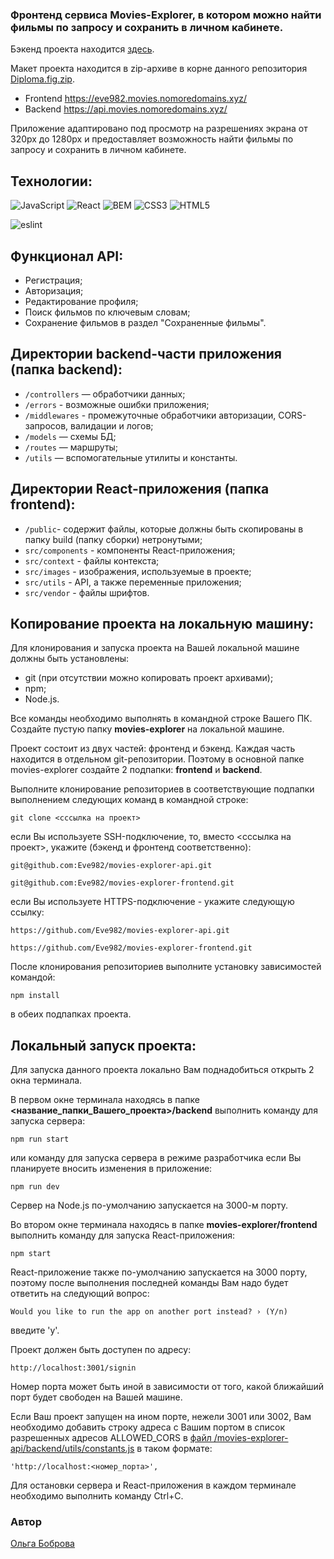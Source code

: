 ### Фронтенд сервиса Movies-Explorer, в котором можно найти фильмы по запросу и сохранить в личном кабинете.

Бэкенд проекта находится [здесь](https://github.com/Eve982/movies-explorer-api).

Макет проекта находится в zip-архиве в корне данного репозитория [Diploma.fig.zip](./Diploma.fig.zip).

- Frontend https://eve982.movies.nomoredomains.xyz/
- Backend https://api.movies.nomoredomains.xyz/

Приложение адаптировано под просмотр на разрешениях экрана от 320px до 1280px и предоставляет возможность найти фильмы по запросу и сохранить в личном кабинете.

## Технологии:
![JavaScript](https://img.shields.io/badge/-JavaScript-090909?style=for-the-badge&logo=JavaScript)
![React](https://img.shields.io/badge/-React-090909?style=for-the-badge&logo=REACT)
![BEM](https://img.shields.io/badge/-BEM_nested-090909?style=for-the-badge&logo=BEM)
![CSS3](https://img.shields.io/badge/-CSS3-090909?style=for-the-badge&logo=CSS3)
![HTML5](https://img.shields.io/badge/-HTML5-090909?style=for-the-badge&logo=HTML5)

![eslint](https://img.shields.io/badge/-eslint-090909?style=for-the-badge&logo=eslint)

## Функционал API:
- Регистрация;
- Авторизация;
- Редактирование профиля;
- Поиск фильмов по ключевым словам;
- Сохранение фильмов в раздел "Сохраненные фильмы".

## Директории backend-части приложения (папка backend):
- `/controllers` — обработчики данных;
- `/errors` - возможные ошибки приложения;
- `/middlewares` - промежуточные обработчики авторизации, CORS-запросов, валидации и логов;
- `/models` — схемы БД;
- `/routes` — маршруты;
- `/utils` — вспомогательные утилиты и константы.

## Директории React-приложения (папка frontend):
- `/public`- содержит файлы, которые должны быть скопированы в папку build (папку сборки) нетронутыми;
- `src/components` - компоненты React-приложения;
- `src/context` - файлы контекста;
- `src/images` - изображения, используемые в проекте;
- `src/utils` - API, а также переменные приложения;
- `src/vendor` - файлы шрифтов.

## Копирование проекта на локальную машину:
Для клонирования и запуска проекта на Вашей локальной машине должны быть установлены:
- git (при отсутствии можно копировать проект архивами);
- npm;
- Node.js.

Все команды необходимо выполнять в командной строке Вашего ПК.
Создайте пустую папку <b>movies-explorer</b> на локальной машине.

Проект состоит из двух частей: фронтенд и бэкенд. Каждая часть находится в отдельном git-репозитории. Поэтому в основной папке movies-explorer создайте 2 подпапки: <b>frontend</b> и <b>backend</b>.

Выполните клонирование репозиториев в соответствующие подпапки выполнением следующих команд в командной строке:
```
git clone <сссылка на проект>
```

если Вы используете SSH-подключение, то, вместо <сссылка на проект>, укажите (бэкенд и фронтенд соответственно):
```
git@github.com:Eve982/movies-explorer-api.git
```
```
git@github.com:Eve982/movies-explorer-frontend.git
```

если Вы используете HTTPS-подключение - укажите следующую ссылку:
```
https://github.com/Eve982/movies-explorer-api.git
```
```
https://github.com/Eve982/movies-explorer-frontend.git
```
После клонирования репозиториев выполните установку зависимостей командой:
```
npm install
```
в обеих подпапках проекта.

## Локальный запуск проекта:
Для запуска данного проекта локально Вам поднадобиться открыть 2 окна терминала.

В первом окне терминала находясь в папке <b><название_папки_Вашего_проекта>/backend</b> выполнить команду для запуска сервера:
```
npm run start
```

или команду для запуска сервера в режиме разработчика если Вы планируете вносить изменения в приложение:
```
npm run dev
```
Сервер на Node.js по-умолчанию запускается на 3000-м порту.

Во втором окне терминала находясь в папке <b>movies-explorer/frontend</b> выполнить команду для запуска React-приложения:
```
npm start
```

React-приложение также по-умолчанию запускается на 3000 порту, поэтому после выполнения последней команды Вам надо будет ответить на следующий вопрос:
```
Would you like to run the app on another port instead? › (Y/n)
```

введите 'y'.

Проект должен быть доступен по адресу:
```
http://localhost:3001/signin
```

Номер порта может быть иной в зависимости от того, какой ближайший порт будет свободен на Вашей машине.

Если Ваш проект запущен на ином порте, нежели 3001 или 3002, Вам необходимо добавить строку адреса с Вашим портом в список разрешенных адресов ALLOWED_CORS в [файл /movies-explorer-api/backend/utils/constants.js](./movies-explorer-api/backend/utils/constants.js) в таком формате:
```
'http://localhost:<номер_порта>',
```

Для остановки сервера и React-приложения в каждом терминале необходимо выполнить команду Ctrl+C.

<!-- ## Планы по доработке проекта
- доработать swagger-доку в ветке redoc;
- настроить CI/CD;
- добавить возможность удаления профиля. -->

### **Автор**
[Ольга Боброва](https://github.com/eve982)

<!-- ## Заметка для рыбки Дори!

Если возникнут проблемы с деплоем, то необходимо проверить как работает модуль frontend/src/utils/constants.js который ты добавила. Данный модуль используется в следующих файлах:
- [/react-mesto-api-full/backend/utils/Api.js](/react-mesto-api-full/backend/utils/Api.js);
- [/react-mesto-api-full/backend/utils/Auth.jsx](/react-mesto-api-full/backend/utils/Auth.jsx). -->
